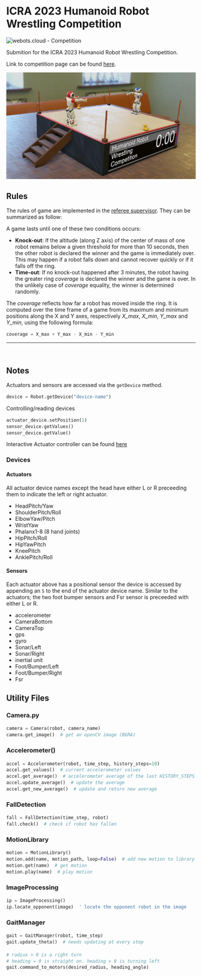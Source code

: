 <span id="title">

# ICRA 2023 Humanoid Robot Wrestling Competition

</span>

![webots.cloud - Competition](https://img.shields.io/badge/webots.cloud-Competition-007ACC)

Submition for the ICRA 2023 Humanoid Robot Wrestling Competition.

Link to competition page can be found [here](https://github.com/cyberbotics/wrestling).

![Webots screenshot](preview/thumbnail.jpg "Webots screenshot")

## Rules

The rules of game are implemented in the [referee supervisor](controllers/referee/referee.py).
They can be summarized as follow:

A game lasts until one of these two conditions occurs:
- **Knock-out**: If the altitude (along Z axis) of the center of mass of one robot remains below a given threshold for more than 10 seconds, then the other robot is declared the winner and the game is immediately over. This may happen if a robot falls down and cannot recover quickly or if it falls off the ring.
- **Time-out**: If no knock-out happened after 3 minutes, the robot having the greater ring *coverage* is declared the winner and the game is over. In the unlikely case of *coverage* equality, the winner is determined randomly. 

The *coverage* reflects how far a robot has moved inside the ring. It is computed over the time frame of a game from its maximum and minimum positions along the X and Y axes, respectively *X_max*, *X_min*, *Y_max* and *Y_min*, using the following formula:

```python
coverage = X_max + Y_max - X_min - Y_min
```

---

<br>

## Notes

Actuators and sensors are accessed via the ```getDevice``` method.
```python
device = Robot.getDevice("device-name")
```

Controlling/reading devices
```python
actuator_device.setPosition(1)
sensor_device.getValues()
sensor_device.getValue()
```

Interactive Actuator controller can be found [here](https://cyberbotics.com/doc/guide/nao)

### Devices

#### Actuators
All actuator device names except the head have either L or R preceeding them to indicate the left or right actuator.

- HeadPitch/Yaw
- ShoulderPitch/Roll
- ElbowYaw/Pitch
- WristYaw
- Phalanx1-8 (8 hand joints)
- HipPitch/Roll
- HipYawPitch
- KneePitch
- AnklePitch/Roll

#### Sensors
Each actuator above has a positional sensor the device is accessed by appending an ```S``` to the end of the actuator device name. Similar to the actuators; the two foot bumper sensors and Fsr sensor is preceeded with either L or R.

- accelerometer
- CameraBottom
- CameraTop
- gps
- gyro
- Sonar/Left
- Sonar/Right
- inertial unit
- Foot/Bumper/Left
- Foot/Bumper/Right
- Fsr


## Utility Files

### Camera.py
```python
camera = Camera(robot, camera_name)
camera.get_image()  # get an openCV image (BGRA)
```

### Accelerometer()
```python
accel = Accelerometer(robot, time_step, history_steps=10)
accel.get_values()  # current accelerometer values
accel.get_average()  # accelerometer average of the last HISTORY_STEPS values
accel.update_average()  # update the average
accel.get_new_average()  # update and return new average
```

### FallDetection
```python
fall = FallDetection(time_step, robot)
fall.check()  # check if robot has fallen
```

### MotionLibrary
```python
motion = MotionLibrary()
motion.add(name, motion_path, loop=False)  # add new motion to library
motion.get(name)  # get motion
motion.play(name)  # play motion
```

### ImageProcessing
```python
ip = ImageProcessing()
ip.locate_opponent(image)  ' locate the opponent robot in the image
```

### GaitManager
```python
gait = GaitManager(robot, time_step)
gait.update_theta()  # needs updating at every step

# radius > 0 is a right turn
# heading = 0 is straight on. heading > 0 is turning left 
gait.command_to_motors(desired_radius, heading_angle)
```

